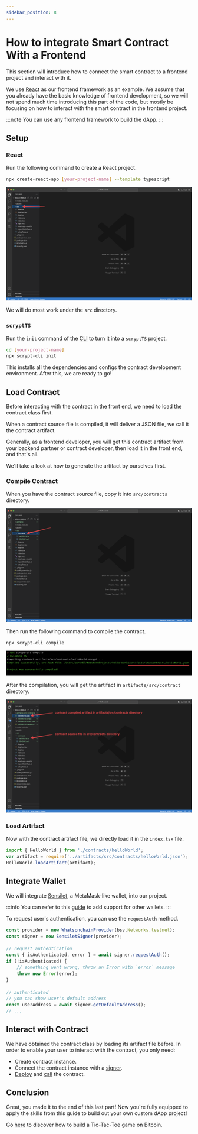 ```yaml
---
sidebar_position: 8
---
```


# How to integrate Smart Contract With a Frontend

This section will introduce how to connect the smart contract to a frontend project and interact with it.

We use [React](https://reactjs.org/) as our frontend framework as an example. We assume that you already have the basic knowledge of frontend development, so we will not spend much time introducing this part of the code, but mostly be focusing on how to interact with the smart contract in the frontend project.

:::note
You can use any frontend framework to build the dApp.
:::

## Setup

### React

Run the following command to create a React project.

```bash
npx create-react-app [your-project-name] --template typescript
```

![](../static/img/react-scaffold.png)

We will do most work under the `src` directory.

### `scryptTS`

Run the `init` command of the [CLI](./installation.md#the-scrypt-cli-tool) to turn it into a `scryptTS` project.

```bash
cd [your-project-name]
npx scrypt-cli init
```

This installs all the dependencies and configs the contract development environment.
After this, we are ready to go!

## Load Contract

Before interacting with the contract in the front end, we need to load the contract class first. 

When a contract source file is compiled, it will deliver a JSON file, we call it the contract artifact.

Generally, as a frontend developer, you will get this contract artifact from your backend partner or contract developer, then load it in the front end, and that's all.

We'll take a look at how to generate the artifact by ourselves first.

### Compile Contract

When you have the contract source file, copy it into `src/contracts` directory.

![](../static/img/copy-contract-source.png)

Then run the following command to compile the contract.

```bash
npx scrypt-cli compile
```

![](../static/img/scrypt-cli-compile.png)

After the compilation, you will get the artifact in `artifacts/src/contract` directory.

![](../static/img/contract-artifacts.png)

### Load Artifact

Now with the contract artifact file, we directly load it in the `index.tsx` file.

```ts
import { HelloWorld } from './contracts/helloWorld';
var artifact = require('../artifacts/src/contracts/helloWorld.json');
HelloWorld.loadArtifact(artifact);
```

## Integrate Wallet

We will integrate [Sensilet](https://sensilet.com/), a MetaMask-like wallet, into our project.

:::info
You can refer to this [guide](./how-to-add-a-signer.md) to add support for other wallets.
:::

To request user's authentication, you can use the `requestAuth` method. 

```ts
const provider = new WhatsonchainProvider(bsv.Networks.testnet);
const signer = new SensiletSigner(provider);

// request authentication
const { isAuthenticated, error } = await signer.requestAuth();
if (!isAuthenticated) {
    // something went wrong, throw an Error with `error` message
    throw new Error(error);
}

// authenticated
// you can show user's default address
const userAddress = await signer.getDefaultAddress();
// ...
```

## Interact with Contract

We have obtained the contract class by loading its artifact file before. In order to enable your user to interact with the contract, you only need:

- Create contract instance.
- Connect the contract instance with a [signer](./how-to-deploy-and-call-a-contract.md#prepare-a-signer-and-provider).
- [Deploy](./how-to-deploy-and-call-a-contract.md#contract-deployment) and [call](./how-to-deploy-and-call-a-contract.md#contract-call) the contract.

## Conclusion

Great, you made it to the end of this last part! Now you're fully equipped to apply the skills from this guide to build out your own custom dApp project!

Go [here](https://learn.scrypt.io/en/courses/Build-a-Tic-tac-toe-Game-with-sCrypt-614c387bc0974f55df5af1e5) to discover how to build a Tic-Tac-Toe game on Bitcoin.
